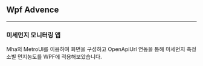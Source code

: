 ## Wpf Advence


---------

### 미세먼지 모니터링 앱
Mha의 MetroUI를 이용하여 화면을 구성하고 OpenApiUrl 연동을 통해 미세먼지 측정소별 먼지농도를 WPF에 적용해보았습니다.  




